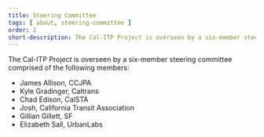 ```yaml
---
title: Steering Committee
tags: [ about, steering-committee ]
order: 2
short-description: The Cal-ITP Project is overseen by a six-member steering committee.
---
```


The Cal-ITP Project is overseen by a six-member steering committee comprised of the following members:


- James Allison, CCJPA  
- Kyle Gradinger, Caltrans  
- Chad Edison, CalSTA  
- Josh, California Transit Association  
- Gillian Gillett, SF  
- Elizabeth Sall, UrbanLabs  